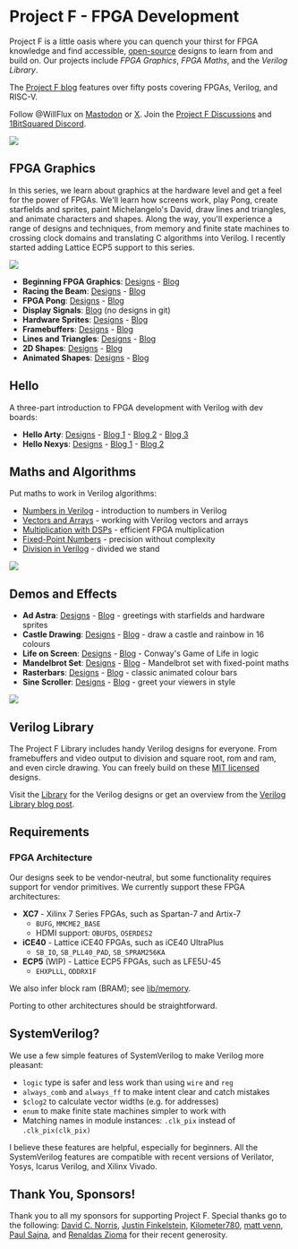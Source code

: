 # Project F - FPGA Development

Project F is a little oasis where you can quench your thirst for FPGA knowledge and find accessible, [open-source](LICENSE) designs to learn from and build on. Our projects include _FPGA Graphics_, _FPGA Maths_, and the _Verilog Library_.

The [Project F blog](https://projectf.io) features over fifty posts covering FPGAs, Verilog, and RISC-V.

Follow @WillFlux on [Mastodon](https://mastodon.social/@WillFlux) or [X](https://x.com/WillFlux). Join the [Project F Discussions](https://github.com/projf/projf-explore/discussions) and [1BitSquared Discord](https://discord.gg/cf869yDbXf).

![](doc/img/fpga-ad-astra-banner.png?raw=true "")

## FPGA Graphics

In this series, we learn about graphics at the hardware level and get a feel for the power of FPGAs. We'll learn how screens work, play Pong, create starfields and sprites, paint Michelangelo's David, draw lines and triangles, and animate characters and shapes. Along the way, you'll experience a range of designs and techniques, from memory and finite state machines to crossing clock domains and translating C algorithms into Verilog. I recently started adding Lattice ECP5 support to this series.

![](doc/img/fpga-graphics-banner.png?raw=true "")

* **Beginning FPGA Graphics**: [Designs](graphics/fpga-graphics) - [Blog](https://projectf.io/posts/fpga-graphics/)
* **Racing the Beam**: [Designs](graphics/racing-the-beam) - [Blog](https://projectf.io/posts/racing-the-beam/)
* **FPGA Pong**: [Designs](graphics/pong) - [Blog](https://projectf.io/posts/fpga-pong/)
* **Display Signals**: [Blog](https://projectf.io/posts/display-signals/) (no designs in git)
* **Hardware Sprites**: [Designs](graphics/hardware-sprites) - [Blog](https://projectf.io/posts/hardware-sprites/)
* **Framebuffers**: [Designs](graphics/framebuffers) - [Blog](https://projectf.io/posts/framebuffers/)
* **Lines and Triangles**: [Designs](graphics/lines-and-triangles) - [Blog](https://projectf.io/posts/lines-and-triangles/)
* **2D Shapes**: [Designs](graphics/2d-shapes) - [Blog](https://projectf.io/posts/fpga-shapes/)
* **Animated Shapes**: [Designs](graphics/animated-shapes) - [Blog](https://projectf.io/posts/animated-shapes/)

## Hello

A three-part introduction to FPGA development with Verilog with dev boards:

* **Hello Arty**: [Designs](hello/hello-arty) - [Blog 1](https://projectf.io/posts/hello-arty-1/) - [Blog 2](https://projectf.io/posts/hello-arty-2/) - [Blog 3](https://projectf.io/posts/hello-arty-3/)
* **Hello Nexys**: [Designs](hello/hello-nexys) - [Blog 1](https://projectf.io/posts/hello-nexys-1/) - [Blog 2](https://projectf.io/posts/hello-nexys-2/)

## Maths and Algorithms

Put maths to work in Verilog algorithms:

* [Numbers in Verilog](https://projectf.io/posts/numbers-in-verilog/) - introduction to numbers in Verilog
* [Vectors and Arrays](https://projectf.io/posts/verilog-vectors-arrays) - working with Verilog vectors and arrays
* [Multiplication with DSPs](https://projectf.io/posts/multiplication-fpga-dsps) - efficient FPGA multiplication
* [Fixed-Point Numbers](https://projectf.io/posts/fixed-point-numbers-in-verilog/) - precision without complexity
* [Division in Verilog](https://projectf.io/posts/division-in-verilog) - divided we stand

![](doc/img/sea-of-chaos.png?raw=true "")

## Demos and Effects

* **Ad Astra**: [Designs](demos/ad-astra) - [Blog](https://projectf.io/posts/fpga-ad-astra/) - greetings with starfields and hardware sprites
* **Castle Drawing**: [Designs](demos/castle-drawing) - [Blog](https://projectf.io/posts/castle-drawing/) - draw a castle and rainbow in 16 colours
* **Life on Screen**: [Designs](demos/life-on-screen) - [Blog](https://projectf.io/posts/life-on-screen/) - Conway's Game of Life in logic
* **Mandelbrot Set**: [Designs](demos/mandelbrot) - [Blog](https://projectf.io/posts/mandelbrot-verilog/) - Mandelbrot set with fixed-point maths
* **Rasterbars**: [Designs](demos/rasterbars) - [Blog](https://projectf.io/posts/rasterbars/) - classic animated colour bars
* **Sine Scroller**: [Designs](demos/sinescroll) - [Blog](https://projectf.io/posts/sinescroll/) - greet your viewers in style

![](doc/img/sinescroll-sim.png?raw=true "")

## Verilog Library

The Project F Library includes handy Verilog designs for everyone. From framebuffers and video output to division and square root, rom and ram, and even circle drawing. You can freely build on these [MIT licensed](../../LICENSE) designs.

Visit the [Library](lib/) for the Verilog designs or get an overview from the [Verilog Library blog post](https://projectf.io/verilog-lib/).

## Requirements

### FPGA Architecture

Our designs seek to be vendor-neutral, but some functionality requires support for vendor primitives. We currently support these FPGA architectures:

* **XC7** - Xilinx 7 Series FPGAs, such as Spartan-7 and Artix-7
  * `BUFG`, `MMCME2_BASE`
  * HDMI support: `OBUFDS`, `OSERDES2`
* **iCE40** - Lattice iCE40 FPGAs, such as iCE40 UltraPlus
  * `SB_IO`, `SB_PLL40_PAD`, `SB_SPRAM256KA`
* **ECP5** (WIP) - Lattice ECP5 FPGAs, such as LFE5U-45
  * `EHXPLLL`, `ODDRX1F`

We also infer block ram (BRAM); see [lib/memory](lib/memory).

Porting to other architectures should be straightforward.

## SystemVerilog?

We use a few simple features of SystemVerilog to make Verilog more pleasant:

* `logic` type is safer and less work than using `wire` and `reg`
* `always_comb` and `always_ff` to make intent clear and catch mistakes
* `$clog2` to calculate vector widths (e.g. for addresses)
* `enum` to make finite state machines simpler to work with
* Matching names in module instances: `.clk_pix` instead of `.clk_pix(clk_pix)`

I believe these features are helpful, especially for beginners. All the SystemVerilog features are compatible with recent versions of Verilator, Yosys, Icarus Verilog, and Xilinx Vivado.

## Thank You, Sponsors!

Thank you to all my sponsors for supporting Project F. Special thanks go to the following: [David C. Norris](https://github.com/dcnorris), [Justin Finkelstein](https://github.com/iamfinky), [Kilometer780](https://github.com/Kilometer780), [matt venn](https://github.com/mattvenn), [Paul Sajna](https://github.com/sajattack), and [Renaldas Zioma](https://github.com/rejunity) for their recent generosity.
